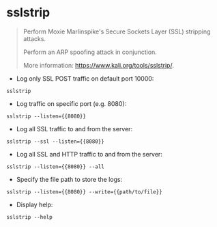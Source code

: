 # sslstrip

> Perform Moxie Marlinspike's Secure Sockets Layer (SSL) stripping attacks.
> 
> Perform an ARP spoofing attack in conjunction.
> 
> More information: <https://www.kali.org/tools/sslstrip/>.

- Log only SSL POST traffic on default port 10000:

`sslstrip`

- Log traffic on specific port (e.g. 8080):

`sslstrip --listen={{8080}}`

- Log all SSL traffic to and from the server:

`sslstrip --ssl --listen={{8080}}`

- Log all SSL and HTTP traffic to and from the server:

`sslstrip --listen={{8080}} --all`

- Specify the file path to store the logs:

`sslstrip --listen={{8080}} --write={{path/to/file}}`

- Display help:

`sslstrip --help`
